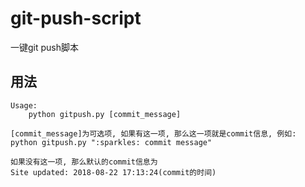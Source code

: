 # git-push-script
一键git push脚本

## 用法
``` 
Usage:
	python gitpush.py [commit_message]

[commit_message]为可选项, 如果有这一项, 那么这一项就是commit信息, 例如: 
python gitpush.py ":sparkles: commit message"

如果没有这一项, 那么默认的commit信息为
Site updated: 2018-08-22 17:13:24(commit的时间)
```
